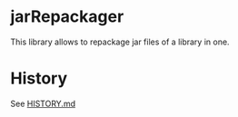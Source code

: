# jarRepackager
This library allows to repackage jar files of a library in one.

# History
See [HISTORY.md](HISTORY.md)
